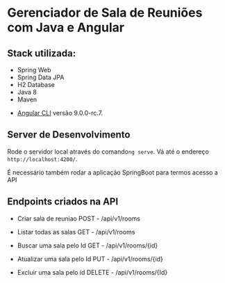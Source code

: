 # Gerenciador de Sala de Reuniões com Java e Angular

## Stack utilizada:


 * Spring Web
 * Spring Data JPA
 * H2 Database
 * Java 8
 * Maven

-  [Angular CLI](https://github.com/angular/angular-cli) versão 9.0.0-rc.7.

## Server de Desenvolvimento

Rode o servidor local através do comando`ng serve`. Vá até o endereço `http://localhost:4200/`.

É necessário também rodar a aplicação SpringBoot para termos acesso a API

## Endpoints criados na API

* Criar sala de reuniao
  POST - /api/v1/rooms

* Listar todas as salas
  GET - /api/v1/rooms

* Buscar uma sala pelo Id
  GET - /api/v1/rooms/{id}

* Atualizar uma sala pelo Id
  PUT - /api/v1/rooms/{id}

* Excluir uma sala pelo id
  DELETE - /api/v1/rooms/{Id}









